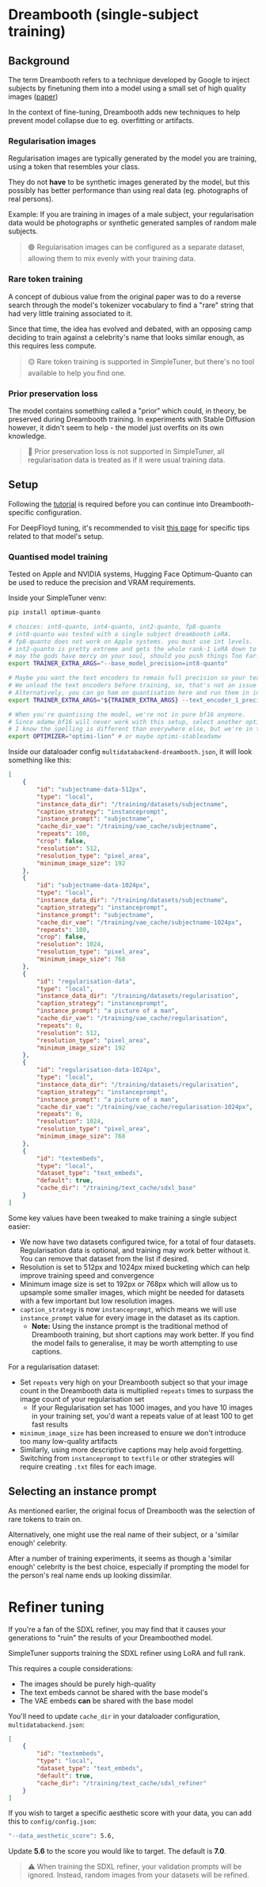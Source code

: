# Dreambooth (single-subject training)

## Background

The term Dreambooth refers to a technique developed by Google to inject subjects by finetuning them into a model using a small set of high quality images ([paper](https://dreambooth.github.io))

In the context of fine-tuning, Dreambooth adds new techniques to help prevent model collapse due to eg. overfitting or artifacts.

### Regularisation images

Regularisation images are typically generated by the model you are training, using a token that resembles your class.

They do not **have** to be synthetic images generated by the model, but this possibly has better performance than using real data (eg. photographs of real persons).

Example: If you are training in images of a male subject, your regularisation data would be photographs or synthetic generated samples of random male subjects.

> 🟢 Regularisation images can be configured as a separate dataset, allowing them to mix evenly with your training data.

### Rare token training

A concept of dubious value from the original paper was to do a reverse search through the model's tokenizer vocabulary to find a "rare" string that had very little training associated to it.

Since that time, the idea has evolved and debated, with an opposing camp deciding to train against a celebrity's name that looks similar enough, as this requires less compute.

> 🟡 Rare token training is supported in SimpleTuner, but there's no tool available to help you find one.

### Prior preservation loss

The model contains something called a "prior" which could, in theory, be preserved during Dreambooth training. In experiments with Stable Diffusion however, it didn't seem to help - the model just overfits on its own knowledge.

> 🔴 Prior preservation loss is not supported in SimpleTuner, all regularisation data is treated as if it were usual training data.

## Setup

Following the [tutorial](/TUTORIAL.md) is required before you can continue into Dreambooth-specific configuration.

For DeepFloyd tuning, it's recommended to visit [this page](/documentation/DEEPFLOYD.md) for specific tips related to that model's setup.

### Quantised model training

Tested on Apple and NVIDIA systems, Hugging Face Optimum-Quanto can be used to reduce the precision and VRAM requirements.

Inside your SimpleTuner venv:

```bash
pip install optimum-quanto
```

```bash
# choices: int8-quanto, int4-quanto, int2-quanto, fp8-quanto
# int8-quanto was tested with a single subject dreambooth LoRA.
# fp8-quanto does not work on Apple systems. you must use int levels.
# int2-quanto is pretty extreme and gets the whole rank-1 LoRA down to about 13.9GB VRAM.
# may the gods have mercy on your soul, should you push things Too Far.
export TRAINER_EXTRA_ARGS="--base_model_precision=int8-quanto"

# Maybe you want the text encoders to remain full precision so your text embeds are cake.
# We unload the text encoders before training, so, that's not an issue during training time - only during pre-caching.
# Alternatively, you can go ham on quantisation here and run them in int4 or int8 mode, because no one can stop you.
export TRAINER_EXTRA_ARGS="${TRAINER_EXTRA_ARGS} --text_encoder_1_precision=no_change --text_encoder_2_precision=no_change"

# When you're quantising the model, we're not in pure bf16 anymore.
# Since adamw_bf16 will never work with this setup, select another optimiser.
# I know the spelling is different than everywhere else, but we're in too deep to fix it now.
export OPTIMIZER="optimi-lion" # or maybe optimi-stableadamw
```

Inside our dataloader config `multidatabackend-dreambooth.json`, it will look something like this:

```json
[
    {
        "id": "subjectname-data-512px",
        "type": "local",
        "instance_data_dir": "/training/datasets/subjectname",
        "caption_strategy": "instanceprompt",
        "instance_prompt": "subjectname",
        "cache_dir_vae": "/training/vae_cache/subjectname",
        "repeats": 100,
        "crop": false,
        "resolution": 512,
        "resolution_type": "pixel_area",
        "minimum_image_size": 192
    },
    {
        "id": "subjectname-data-1024px",
        "type": "local",
        "instance_data_dir": "/training/datasets/subjectname",
        "caption_strategy": "instanceprompt",
        "instance_prompt": "subjectname",
        "cache_dir_vae": "/training/vae_cache/subjectname-1024px",
        "repeats": 100,
        "crop": false,
        "resolution": 1024,
        "resolution_type": "pixel_area",
        "minimum_image_size": 768
    },
    {
        "id": "regularisation-data",
        "type": "local",
        "instance_data_dir": "/training/datasets/regularisation",
        "caption_strategy": "instanceprompt",
        "instance_prompt": "a picture of a man",
        "cache_dir_vae": "/training/vae_cache/regularisation",
        "repeats": 0,
        "resolution": 512,
        "resolution_type": "pixel_area",
        "minimum_image_size": 192
    },
    {
        "id": "regularisation-data-1024px",
        "type": "local",
        "instance_data_dir": "/training/datasets/regularisation",
        "caption_strategy": "instanceprompt",
        "instance_prompt": "a picture of a man",
        "cache_dir_vae": "/training/vae_cache/regularisation-1024px",
        "repeats": 0,
        "resolution": 1024,
        "resolution_type": "pixel_area",
        "minimum_image_size": 768
    },
    {
        "id": "textembeds",
        "type": "local",
        "dataset_type": "text_embeds",
        "default": true,
        "cache_dir": "/training/text_cache/sdxl_base"
    }
]
```

Some key values have been tweaked to make training a single subject easier:

- We now have two datasets configured twice, for a total of four datasets. Regularisation data is optional, and training may work better without it. You can remove that dataset from the list if desired.
- Resolution is set to 512px and 1024px mixed bucketing which can help improve training speed and convergence
- Minimum image size is set to 192px or 768px which will allow us to upsample some smaller images, which might be needed for datasets with a few important but low resolution images.
- `caption_strategy` is now `instanceprompt`, which means we will use `instance_prompt` value for every image in the dataset as its caption.
  - **Note:** Using the instance prompt is the traditional method of Dreambooth training, but short captions may work better. If you find the model fails to generalise, it may be worth attempting to use captions.

For a regularisation dataset:

- Set `repeats` very high on your Dreambooth subject so that your image count in the Dreambooth data is multiplied `repeats` times to surpass the image count of your regularisation set
  - If your Regularisation set has 1000 images, and you have 10 images in your training set, you'd want a repeats value of at least 100 to get fast results
- `minimum_image_size` has been increased to ensure we don't introduce too many low-quality artifacts
- Similarly, using more descriptive captions may help avoid forgetting. Switching from `instanceprompt` to `textfile` or other strategies will require creating `.txt` files for each image.

## Selecting an instance prompt

As mentioned earlier, the original focus of Dreambooth was the selection of rare tokens to train on.

Alternatively, one might use the real name of their subject, or a 'similar enough' celebrity.

After a number of training experiments, it seems as though a 'similar enough' celebrity is the best choice, especially if prompting the model for the person's real name ends up looking dissimilar.

# Refiner tuning

If you're a fan of the SDXL refiner, you may find that it causes your generations to "ruin" the results of your Dreamboothed model.

SimpleTuner supports training the SDXL refiner using LoRA and full rank.

This requires a couple considerations:
- The images should be purely high-quality
- The text embeds cannot be shared with the base model's
- The VAE embeds **can** be shared with the base model

You'll need to update `cache_dir` in your dataloader configuration, `multidatabackend.json`:

```json
[
    {
        "id": "textembeds",
        "type": "local",
        "dataset_type": "text_embeds",
        "default": true,
        "cache_dir": "/training/text_cache/sdxl_refiner"
    }
]
```

If you wish to target a specific aesthetic score with your data, you can add this to `config/config.json`:

```bash
"--data_aesthetic_score": 5.6,
```

Update **5.6** to the score you would like to target. The default is **7.0**.

> ⚠️ When training the SDXL refiner, your validation prompts will be ignored. Instead, random images from your datasets will be refined.